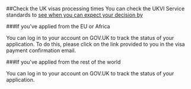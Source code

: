 ##Check the UK visas processing times
You can check the UKVI Service standards to [see when you can expect your decision by](https://www.gov.uk/government/organisations/uk-visas-and-immigration/about-our-services)

###If you've applied from the EU or Africa

You can log in to your account on GOV.UK to track the status of your application. To do this, please click on the link provided to you in the visa payment confirmation email.

###If you've applied from the rest of the world

You can log in to your account on GOV.UK to track the status of your application.


